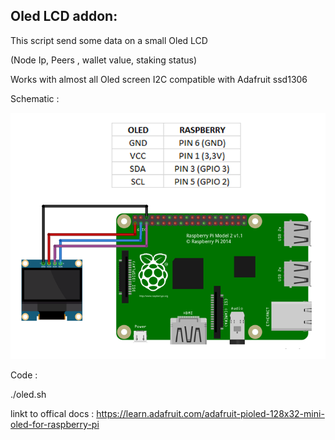## Oled LCD addon:

This script send some data on a small Oled LCD

(Node Ip, Peers , wallet value, staking status)

Works with almost all Oled screen I2C compatible with Adafruit ssd1306

Schematic :

![](https://raw.githubusercontent.com/wareck/okcash_node/master/docs/images/oled.png)

Code :

./oled.sh

linkt to offical docs : https://learn.adafruit.com/adafruit-pioled-128x32-mini-oled-for-raspberry-pi


